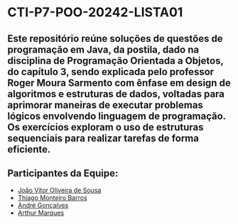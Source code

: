 # CTI-P7-POO-20242-LISTA01

Este repositório reúne soluções de questões de programação em Java, da postila, dado na disciplina de Programação Orientada a Objetos, do capítulo 3, sendo explicada pelo professor Roger Moura Sarmento com ênfase em design de algoritmos e estruturas de dados, voltadas para aprimorar maneiras de executar problemas lógicos envolvendo linguagem de programação. Os exercícios exploram o uso de estruturas sequenciais para realizar tarefas de forma eficiente.
------

## Participantes da Equipe:

- [João Vitor Oliveira de Sousa](https://github.com/JVitor44)
- [Thiago Monteiro Barros](https://github.com/Thiago007-py)
- [André Gonçalves](https://github.com/sAndre)
- [Arthur Marques](https://github.com/arthurmarques2008)

